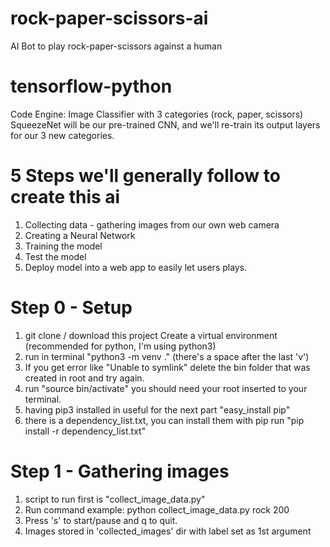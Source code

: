# rock-paper-scissors-ai
AI Bot to play rock-paper-scissors against a human

# tensorflow-python
Code Engine: Image Classifier with 3 categories (rock, paper, scissors)
SqueezeNet will be our pre-trained CNN, and we'll re-train its output layers for our 3 new categories.

# 5 Steps we'll generally follow to create this ai
1. Collecting data - gathering images from our own web camera
2. Creating a Neural Network
3. Training the model
4. Test the model
5. Deploy model into a web app to easily let users plays.

# Step 0 - Setup
1. git clone / download this project
Create a virtual environment (recommended for python, I'm using python3) 
2. run in terminal "python3 -m venv ." (there's a space after the last 'v')
3. If you get error like "Unable to symlink" delete the bin folder that was created in root and try again.
4. run "source bin/activate" you should need your root inserted to your terminal.
6. having pip3 installed in useful for the next part "easy_install pip"
7. there is a dependency_list.txt, you can install them with pip run "pip install -r dependency_list.txt"

# Step 1 - Gathering images
1. script to run first is "collect_image_data.py"
2. Run command example: python collect_image_data.py rock 200
3. Press 's' to start/pause and q to quit.
4. Images stored in 'collected_images' dir with label set as 1st argument
